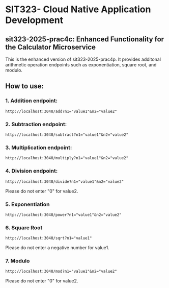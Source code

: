# SIT323- Cloud Native Application Development

## sit323-2025-prac4c: Enhanced Functionality for the Calculator Microservice
This is the enhanced version of sit323-2025-prac4p. It provides additonal arithmetic operation endpoints such as exponentiation, square root, and modulo.

## How to use:
### 1. Addition endpoint: 
``` http://localhost:3040/add?n1="value1"&n2="value2" ```

### 2. Subtraction endpoint: 
``` http://localhost:3040/subtract?n1="value1"&n2="value2" ```

### 3. Multiplication endpoint: 
``` http://localhost:3040/multiply?n1="value1"&n2="value2" ```

### 4. Division endpoint: 
``` http://localhost:3040/divide?n1="value1"&n2="value2" ```

Please do not enter "0" for value2.

### 5. Exponentiation
``` http://localhost:3040/power?n1="value1"&n2="value2" ```

### 6. Square Root
``` http://localhost:3040/sqrt?n1="value1" ```

Please do not enter a negative number for value1.

### 7. Modulo
``` http://localhost:3040/mod?n1="value1"&n2="value2" ```

Please do not enter "0" for value2.
